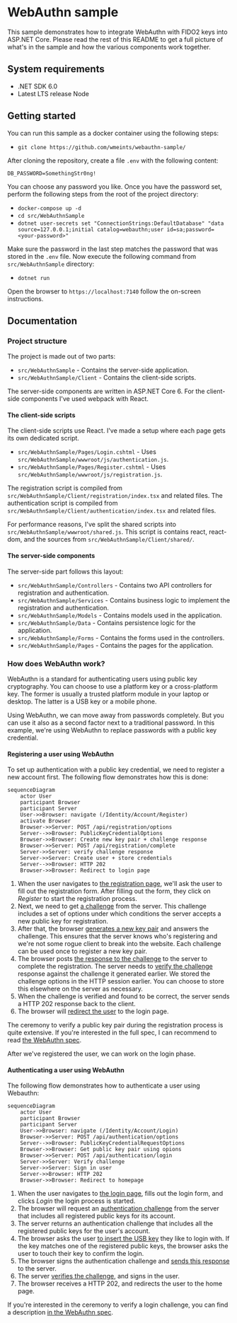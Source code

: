 # WebAuthn sample

This sample demonstrates how to integrate WebAuthn with FIDO2 keys into ASP.NET Core. Please read the rest of this README 
to get a full picture of what's in the sample and how the various components work together.

## System requirements

* .NET SDK 6.0
* Latest LTS release Node 

## Getting started

You can run this sample as a docker container using the following steps:

* `git clone https://github.com/wmeints/webauthn-sample/`

After cloning the repository, create a file `.env` with the following content:

```text
DB_PASSWORD=SomethingStr0ng!
```

You can choose any password you like. Once you have the password set, perform the following steps from the root of the project directory:

* `docker-compose up -d`
* `cd src/WebAuthnSample`
* `dotnet user-secrets set "ConnectionStrings:DefaultDatabase" "data source=127.0.0.1;initial catalog=webauthn;user id=sa;password=<your-password>"`

Make sure the password in the last step matches the password that was stored in the `.env` file. Now execute the following
command from `src/WebAuthnSample` directory:

* `dotnet run`

Open the browser to `https://localhost:7140` follow the on-screen instructions.

## Documentation

### Project structure

The project is made out of two parts:

* `src/WebAuthnSample` - Contains the server-side application.
* `src/WebAuthnSample/Client` - Contains the client-side scripts.

The server-side components are written in ASP.NET Core 6.
For the client-side components I've used webpack with React. 

#### The client-side scripts

The client-side scripts use React. I've made a setup where each page gets its own dedicated script.

* `src/WebAuthnSample/Pages/Login.cshtml` - Uses `src/WebAuthnSample/wwwroot/js/authentication.js`.
* `src/WebAuthnSample/Pages/Register.cshtml` - Uses `src/WebAuthnSample/wwwroot/js/registration.js`.

The registration script is compiled from `src/WebAuthnSample/Client/registration/index.tsx` and related files.
The authentication script is compiled from `src/WebAuthnSample/Client/authentication/index.tsx` and related files.

For performance reasons, I've split the shared scripts into `src/WebAuthnSample/wwwroot/shared.js`. This script
is contains react, react-dom, and the sources from `src/WebAuthnSample/Client/shared/`.

#### The server-side components

The server-side part follows this layout:

* `src/WebAuthnSample/Controllers` - Contains two API controllers for registration and authentication.
* `src/WebAuthnSample/Services` - Contains business logic to implement the registration and authentication.
* `src/WebAuthnSample/Models` - Contains models used in the application.
* `src/WebAuthnSample/Data` - Contains persistence logic for the application.
* `src/WebAuthnSample/Forms` - Contains the forms used in the controllers. 
* `src/WebAuthnSample/Pages` - Contains the pages for the application.

### How does WebAuthn work?

WebAuthn is a standard for authenticating users using public key cryptography. You can choose to use a platform
key or a cross-platform key. The former is usually a trusted platform module in your laptop or desktop. The latter
is a USB key or a mobile phone. 

Using WebAuthn, we can move away from passwords completely. But you can use it also as a second factor next to a
traditional password. In this example, we're using WebAuthn to replace passwords with a public key credential.

#### Registering a user using WebAuthn

To set up authentication with a public key credential, we need to register a new account first.
The following flow demonstrates how this is done:

```mermaid
sequenceDiagram
    actor User
    participant Browser
    participant Server
    User->>Browser: navigate (/Identity/Account/Register)
    activate Browser
    Browser->>Server: POST /api/registration/options
    Server-->>Browser: PublicKeyCredentialOptions
    Browser->>Browser: Create new key pair + challenge response
    Browser->>Server: POST /api/registration/complete
    Server->>Server: verify challenge response
    Server->>Server: Create user + store credentials
    Server-->>Browser: HTTP 202
    Browser->>Browser: Redirect to login page
```

1. When the user navigates to [the registration page][REGISTRATION_URL], we'll ask the user to fill out the registration
   form. After filling out the form, they click on *Register* to start the registration process.
2. Next, we need to get [a challenge][CHALLENGE_URL] from the server. This challenge includes a set of options under
   which conditions the server accepts a new public key for registration. 
3. After that, the browser [generates a new key pair][KEYPAIR_URL] and answers the challenge. This ensures that the server knows who's
   registering and we're not some rogue client to break into the website. Each challenge can be used once to register a
   new key pair.
4. The browser posts [the response to the challenge][COMPLETE_REGISTRATION_URL] to the server to complete the registration. The server needs to
   [verify the challenge][VERIFY_REGISTRATION_URL] response against the challenge it generated earlier. We stored the challenge options in the
   HTTP session earlier. You can choose to store this elsewhere on the server as necessary.
5. When the challenge is verified and found to be correct, the server sends a HTTP 202 response back to the client.
6. The browser will [redirect the user][REGISTRATION_REDIRECT_URL] to the login page.

The ceremony to verify a public key pair during the registration process is quite extensive. If you're interested in
the full spec, I can recommend to read [the WebAuthn spec](https://w3c.github.io/webauthn/#sctn-registering-a-new-credential).

After we've registered the user, we can work on the login phase.

#### Authenticating a user using WebAuthn

The following flow demonstrates how to authenticate a user using Webauthn:

```mermaid
sequenceDiagram
    actor User
    participant Browser
    participant Server
    User->>Browser: navigate (/Identity/Account/Login)
    Browser->>Server: POST /api/authentication/options
    Server-->>Browser: PublicKeyCredentialRequestOptions
    Browser->>Browser: Get public key pair using opions
    Browser->>Server: POST /api/authentication/login
    Server->>Server: Verify challenge
    Server->>Server: Sign in user
    Server->>Browser: HTTP 202
    Browser->>Browser: Redirect to homepage
```

1. When the user navigates to [the login page][LOGIN_URL], fills out the login form, and clicks *Login* the login process is started.
2. The browser will request an [authentication challenge][LOGIN_CHALLENGE_URL] from the server that includes all registered public keys for its
   account. 
3. The server returns an authentication challenge that includes all the registered public keys for the user's account.
4. The browser asks the user [to insert the USB key][LOGIN_CREDENTIAL_URL] they like to login with. If the key matches one of the registered
   public keys, the browser asks the user to touch their key to confirm the login.
5. The browser signs the authentication challenge and [sends this response][LOGIN_RESPONSE_URL] to the server.
6. The server [verifies the challenge][VERIFY_LOGIN_URL], and signs in the user.
7. The browser receives a HTTP 202, and redirects the user to the home page.

If you're interested in the ceremony to verify a login challenge, you can find a description [in the WebAuthn spec](https://w3c.github.io/webauthn/#sctn-verifying-assertion).

[REGISTRATION_URL]: https://github.com/wmeints/webauthn-sample/blob/d6683db6bf4ffb17b3b0784d2f46ed24e5398ac4/src/WebAuthnSample/Client/registration/RegistrationForm.tsx#L11
[CHALLENGE_URL]: https://github.com/wmeints/webauthn-sample/blob/d6683db6bf4ffb17b3b0784d2f46ed24e5398ac4/src/WebAuthnSample/Controllers/RegistrationController.cs#L24
[KEYPAIR_URL]: https://github.com/wmeints/webauthn-sample/blob/d6683db6bf4ffb17b3b0784d2f46ed24e5398ac4/src/WebAuthnSample/Client/registration/RegistrationForm.tsx#L49
[COMPLETE_REGISTRATION_URL]: https://github.com/wmeints/webauthn-sample/blob/d6683db6bf4ffb17b3b0784d2f46ed24e5398ac4/src/WebAuthnSample/Client/registration/api.ts#L53
[VERIFY_REGISTRATION_URL]: https://github.com/wmeints/webauthn-sample/blob/d6683db6bf4ffb17b3b0784d2f46ed24e5398ac4/src/WebAuthnSample/Controllers/RegistrationController.cs#L46
[REGISTRATION_REDIRECT_URL]: https://github.com/wmeints/webauthn-sample/blob/d6683db6bf4ffb17b3b0784d2f46ed24e5398ac4/src/WebAuthnSample/Client/registration/RegistrationForm.tsx#L64
[LOGIN_URL]: https://github.com/wmeints/webauthn-sample/blob/d6683db6bf4ffb17b3b0784d2f46ed24e5398ac4/src/WebAuthnSample/Client/authentication/LoginForm.tsx#L8
[LOGIN_CHALLENGE_URL]: https://github.com/wmeints/webauthn-sample/blob/d6683db6bf4ffb17b3b0784d2f46ed24e5398ac4/src/WebAuthnSample/Controllers/AuthenticationController.cs#L23
[LOGIN_CREDENTIAL_URL]: https://github.com/wmeints/webauthn-sample/blob/d6683db6bf4ffb17b3b0784d2f46ed24e5398ac4/src/WebAuthnSample/Client/authentication/LoginForm.tsx#L37
[LOGIN_RESPONSE_URL]: https://github.com/wmeints/webauthn-sample/blob/d6683db6bf4ffb17b3b0784d2f46ed24e5398ac4/src/WebAuthnSample/Client/authentication/api.ts#L43
[VERIFY_LOGIN_URL]: https://github.com/wmeints/webauthn-sample/blob/d6683db6bf4ffb17b3b0784d2f46ed24e5398ac4/src/WebAuthnSample/Controllers/AuthenticationController.cs#L44